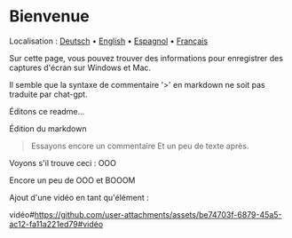 # Bienvenue
Localisation : [Deutsch](https://ewildingli.github.io/Global-Instructor-Guidelines/DE/) • [English](https://ewildingli.github.io/Global-Instructor-Guidelines/) • [Espagnol](https://ewildingli.github.io/Global-Instructor-Guidelines/ES/) • [Français](https://ewildingli.github.io/Global-Instructor-Guidelines/FR/)

Sur cette page, vous pouvez trouver des informations pour enregistrer des captures d'écran sur Windows et Mac.

Il semble que la syntaxe de commentaire '>' en markdown ne soit pas traduite par chat-gpt.

Éditons ce readme...

Édition du markdown

> Essayons encore un commentaire
Et un peu de texte après.

Voyons s'il trouve ceci : OOO

Encore un peu de OOO et BOOOM

Ajout d'une vidéo en tant qu'élément :

vidéo#https://github.com/user-attachments/assets/be74703f-6879-45a5-ac12-fa11a221ed79#vidéo